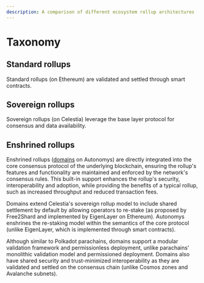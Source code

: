 ```yaml
---
description: A comparison of different ecosystem rollup architectures
---
```


# Taxonomy

## Standard rollups

Standard rollups (on Ethereum) are validated and settled through smart contracts.

## Sovereign rollups

Sovereign rollups (on Celestia) leverage the base layer protocol for consensus and data availability.

## Enshrined rollups

Enshrined rollups ([domains](./) on Autonomys) are directly integrated into the core consensus protocol of the underlying blockchain, ensuring the rollup's features and functionality are maintained and enforced by the network's consensus rules. This built-in support enhances the rollup's security, interoperability and adoption, while providing the benefits of a typical rollup, such as increased throughput and reduced transaction fees.

Domains extend Celestia's sovereign rollup model to include shared settlement by default by allowing operators to re-stake (as proposed by Free2Shard and implemented by EigenLayer on Ethereum). Autonomys enshrines the re-staking model within the semantics of the core protocol (unlike EigenLayer, which is implemented through smart contracts).

Although similar to Polkadot parachains, domains support a modular validation framework and permissionless deployment, unlike parachains' monolithic validation model and permissioned deployment. Domains also have shared security and trust-minimized interoperability as they are validated and settled on the consensus chain (unlike Cosmos zones and Avalanche subnets).
